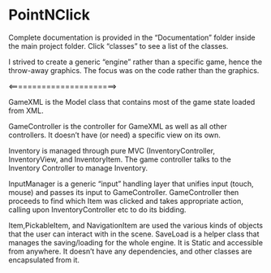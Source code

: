 PointNClick
===========

Complete documentation is provided in the “Documentation” folder inside the main project folder. Click “classes” to see a list of the classes.

I strived to create a generic “engine” rather than a specific game, hence the throw-away graphics. The focus was on the code rather than the graphics.

<=======================>

GameXML is the Model class that contains most of the game state loaded from XML.

GameController is the controller for GameXML as well as all other controllers. It doesn’t have (or need) a specific view on its own. 

Inventory is managed through pure MVC (InventoryController, InventoryView, and InventoryItem. The game controller talks to the Inventory Controller to manage Inventory.

InputManager is a generic “input” handling layer that unifies input (touch, mouse) and passes its input  to GameController. GameController then proceeds to find which Item was clicked and takes appropriate action, calling upon InventoryController etc to do its bidding.

Item,PickableItem, and NavigationItem are used the various kinds of objects that the user can interact with in the scene.
SaveLoad is a helper class that manages the saving/loading for the whole engine. It is Static and accessible from anywhere. It doesn’t have any dependencies, and other classes are encapsulated from it.
